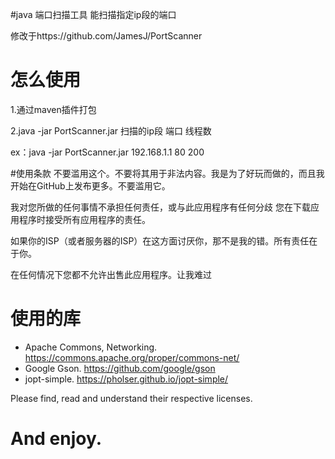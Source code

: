 #java 端口扫描工具
能扫描指定ip段的端口

修改于https://github.com/JamesJ/PortScanner


# 怎么使用

1.通过maven插件打包

2.java -jar PortScanner.jar 扫描的ip段 端口 线程数

ex：java -jar PortScanner.jar 192.168.1.1 80 200
 
 #使用条款
 不要滥用这个。不要将其用于非法内容。我是为了好玩而做的，而且我开始在GitHub上发布更多。不要滥用它。
 
 我对您所做的任何事情不承担任何责任，或与此应用程序有任何分歧 您在下载应用程序时接受所有应用程序的责任。
 
 如果你的ISP（或者服务器的ISP）在这方面讨厌你，那不是我的错。所有责任在于你。
 
 在任何情况下您都不允许出售此应用程序。让我难过

 # 使用的库
 - Apache Commons, Networking. https://commons.apache.org/proper/commons-net/
 - Google Gson. https://github.com/google/gson
 - jopt-simple. https://pholser.github.io/jopt-simple/
 
 Please find, read and understand their respective licenses.
 
 
 # And enjoy. 
